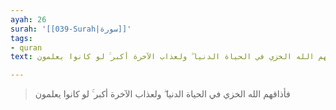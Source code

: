 ```yaml
---
ayah: 26
surah: '[[039-Surah|سورة]]'
tags:
- quran
text: فأذاقهم الله الخزي في الحياة الدنيا ۖ ولعذاب الآخرة أكبر ۚ لو كانوا يعلمون

---
```

> فأذاقهم الله الخزي في الحياة الدنيا ۖ ولعذاب الآخرة أكبر ۚ لو كانوا يعلمون
